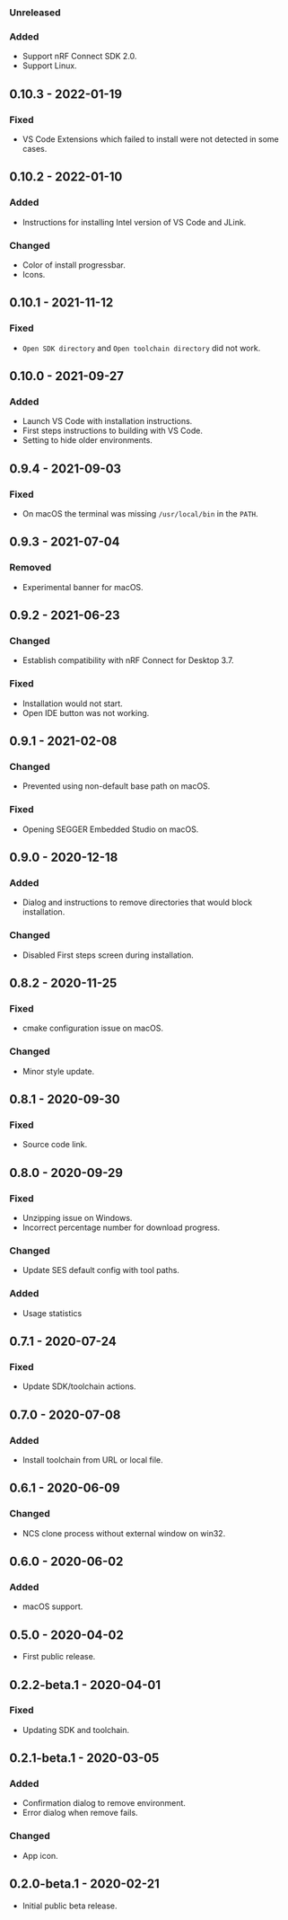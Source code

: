 ### Unreleased

### Added

-   Support nRF Connect SDK 2.0.
-   Support Linux.

## 0.10.3 - 2022-01-19

### Fixed

-   VS Code Extensions which failed to install were not detected in some cases.

## 0.10.2 - 2022-01-10

### Added

-   Instructions for installing Intel version of VS Code and JLink.

### Changed

-   Color of install progressbar.
-   Icons.

## 0.10.1 - 2021-11-12

### Fixed

-   `Open SDK directory` and `Open toolchain directory` did not work.

## 0.10.0 - 2021-09-27

### Added

-   Launch VS Code with installation instructions.
-   First steps instructions to building with VS Code.
-   Setting to hide older environments.

## 0.9.4 - 2021-09-03

### Fixed

-   On macOS the terminal was missing `/usr/local/bin` in the `PATH`.

## 0.9.3 - 2021-07-04

### Removed

-   Experimental banner for macOS.

## 0.9.2 - 2021-06-23

### Changed

-   Establish compatibility with nRF Connect for Desktop 3.7.

### Fixed

-   Installation would not start.
-   Open IDE button was not working.

## 0.9.1 - 2021-02-08

### Changed

-   Prevented using non-default base path on macOS.

### Fixed

-   Opening SEGGER Embedded Studio on macOS.

## 0.9.0 - 2020-12-18

### Added

-   Dialog and instructions to remove directories that would block installation.

### Changed

-   Disabled First steps screen during installation.

## 0.8.2 - 2020-11-25

### Fixed

-   cmake configuration issue on macOS.

### Changed

-   Minor style update.

## 0.8.1 - 2020-09-30

### Fixed

-   Source code link.

## 0.8.0 - 2020-09-29

### Fixed

-   Unzipping issue on Windows.
-   Incorrect percentage number for download progress.

### Changed

-   Update SES default config with tool paths.

### Added

-   Usage statistics

## 0.7.1 - 2020-07-24

### Fixed

-   Update SDK/toolchain actions.

## 0.7.0 - 2020-07-08

### Added

-   Install toolchain from URL or local file.

## 0.6.1 - 2020-06-09

### Changed

-   NCS clone process without external window on win32.

## 0.6.0 - 2020-06-02

### Added

-   macOS support.

## 0.5.0 - 2020-04-02

-   First public release.

## 0.2.2-beta.1 - 2020-04-01

### Fixed

-   Updating SDK and toolchain.

## 0.2.1-beta.1 - 2020-03-05

### Added

-   Confirmation dialog to remove environment.
-   Error dialog when remove fails.

### Changed

-   App icon.

## 0.2.0-beta.1 - 2020-02-21

-   Initial public beta release.
